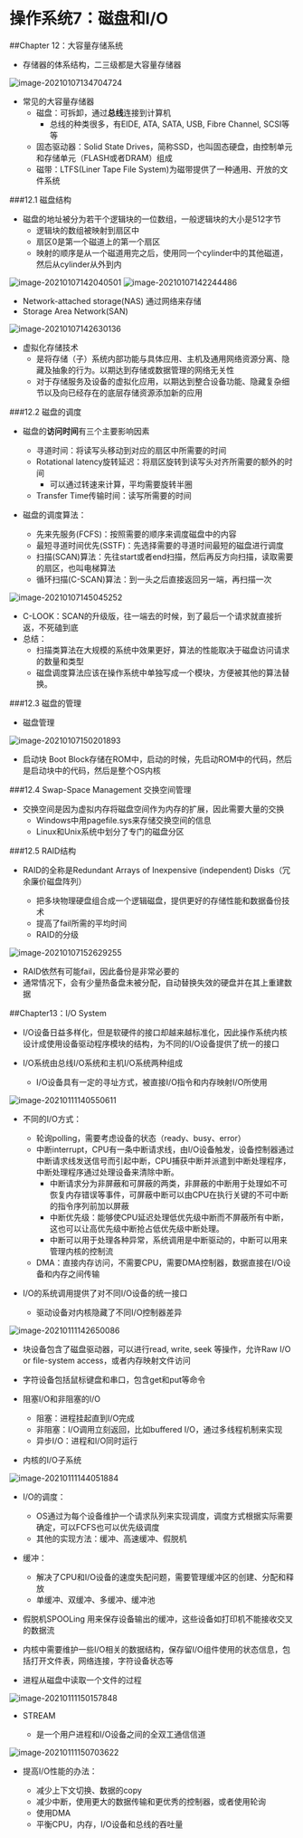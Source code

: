 # 操作系统7：磁盘和I/O

##Chapter 12：大容量存储系统

- 存储器的体系结构，二三级都是大容量存储器

![image-20210107134704724](./static/image-20210107134704724.png)
- 常见的大容量存储器
  - 磁盘：可拆卸，通过**总线**连接到计算机
    - 总线的种类很多，有EIDE, ATA, SATA, USB, Fibre Channel, SCSI等等
  - 固态驱动器：Solid State Drives，简称SSD，也叫固态硬盘，由控制单元和存储单元（FLASH或者DRAM）组成
  - 磁带：LTFS(Liner Tape File System)为磁带提供了一种通用、开放的文件系统

###12.1 磁盘结构

- 磁盘的地址被分为若干个逻辑块的一位数组，一般逻辑块的大小是512字节
  - 逻辑块的数组被映射到扇区中
  - 扇区0是第一个磁道上的第一个扇区
  - 映射的顺序是从一个磁道用完之后，使用同一个cylinder中的其他磁道，然后从cylinder从外到内

![image-20210107142040501](./static/image-20210107142040501.png)
![image-20210107142244486](./static/image-20210107142244486.png)
- Network-attached storage(NAS) 通过网络来存储
- Storage Area Network(SAN)

![image-20210107142630136](./static/image-20210107142630136.png)
- 虚拟化存储技术
  - 是将存储（子）系统内部功能与具体应用、主机及通用网络资源分离、隐藏及抽象的行为。以期达到存储或数据管理的网络无关性
  - 对于存储服务及设备的虚拟化应用，以期达到整合设备功能、隐藏复杂细节以及向已经存在的底层存储资源添加新的应用

###12.2 磁盘的调度

- 磁盘的**访问时间**有三个主要影响因素

  - 寻道时间：将读写头移动到对应的扇区中所需要的时间
  - Rotational latency旋转延迟：将扇区旋转到读写头对齐所需要的额外的时间
    - 可以通过转速来计算，平均需要旋转半圈
  - Transfer Time传输时间：读写所需要的时间

- 磁盘的调度算法：

  - 先来先服务(FCFS)：按照需要的顺序来调度磁盘中的内容
  - 最短寻道时间优先(SSTF)：先选择需要的寻道时间最短的磁盘进行调度
  - 扫描(SCAN)算法：先往start或者end扫描，然后再反方向扫描，读取需要的扇区，也叫电梯算法
  - 循环扫描(C-SCAN)算法：到一头之后直接返回另一端，再扫描一次

![image-20210107145045252](./static/image-20210107145045252.png)
  - C-LOOK：SCAN的升级版，往一端去的时候，到了最后一个请求就直接折返，不死磕到底
  - 总结：
    - 扫描类算法在大规模的系统中效果更好，算法的性能取决于磁盘访问请求的数量和类型
    - 磁盘调度算法应该在操作系统中单独写成一个模块，方便被其他的算法替换。

###12.3 磁盘的管理

- 磁盘管理

![image-20210107150201893](./static/image-20210107150201893.png)
- 启动块 Boot Block存储在ROM中，启动的时候，先启动ROM中的代码，然后是启动块中的代码，然后是整个OS内核

###12.4 Swap-Space Management 交换空间管理

- 交换空间是因为虚拟内存将磁盘空间作为内存的扩展，因此需要大量的交换
  - Windows中用pagefile.sys来存储交换空间的信息
  - Linux和Unix系统中划分了专门的磁盘分区

###12.5 RAID结构

- RAID的全称是Redundant Arrays of Inexpensive (independent) Disks（冗余廉价磁盘阵列）

  - 把多块物理硬盘组合成一个逻辑磁盘，提供更好的存储性能和数据备份技术
  - 提高了fail所需的平均时间
  - RAID的分级

![image-20210107152629255](./static/image-20210107152629255.png)
  - RAID依然有可能fail，因此备份是非常必要的
- 通常情况下，会有少量热备盘未被分配，自动替换失效的硬盘并在其上重建数据



##Chapter13：I/O System

- I/O设备日益多样化，但是软硬件的接口却越来越标准化，因此操作系统内核设计成使用设备驱动程序模块的结构，为不同的I/O设备提供了统一的接口

- I/O系统由总线I/O系统和主机I/O系统两种组成

  - I/O设备具有一定的寻址方式，被直接I/O指令和内存映射I/O所使用

![image-20210111140550611](./static/image-20210111140550611.png)
- 不同的I/O方式：

  - 轮询polling，需要考虑设备的状态（ready、busy、error）
  - 中断interrupt，CPU有一条中断请求线，由I/O设备触发，设备控制器通过中断请求线发送信号而引起中断，CPU捕获中断并派遣到中断处理程序，中断处理程序通过处理设备来清除中断。
    - 中断请求分为非屏蔽和可屏蔽的两类，非屏蔽的中断用于处理如不可恢复内存错误等事件，可屏蔽中断可以由CPU在执行关键的不可中断的指令序列前加以屏蔽
    - 中断优先级：能够使CPU延迟处理低优先级中断而不屏蔽所有中断，这也可以让高优先级中断抢占低优先级中断处理。
    - 中断可以用于处理各种异常，系统调用是中断驱动的，中断可以用来管理内核的控制流
  - DMA：直接内存访问，不需要CPU，需要DMA控制器，数据直接在I/O设备和内存之间传输

- I/O的系统调用提供了对不同I/O设备的统一接口

  - 驱动设备对内核隐藏了不同I/O控制器差异

![image-20210111142650086](./static/image-20210111142650086.png)
  - 块设备包含了磁盘驱动器，可以进行read, write, seek 等操作，允许Raw I/O or file-system access，或者内存映射文件访问
  - 字符设备包括鼠标键盘和串口，包含get和put等命令

- 阻塞I/O和非阻塞的I/O

  - 阻塞：进程挂起直到I/O完成
  - 非阻塞：I/O调用立刻返回，比如buffered I/O，通过多线程机制来实现
  - 异步I/O：进程和I/O同时运行

- 内核的I/O子系统

![image-20210111144051884](./static/image-20210111144051884.png)
  - I/O的调度：
    - OS通过为每个设备维护一个请求队列来实现调度，调度方式根据实际需要确定，可以FCFS也可以优先级调度
    - 其他的实现方法：缓冲、高速缓冲、假脱机
  - 缓冲：
    - 解决了CPU和I/O设备的速度失配问题，需要管理缓冲区的创建、分配和释放
    - 单缓冲、双缓冲、多缓冲、缓冲池
  - 假脱机SPOOLing 用来保存设备输出的缓冲，这些设备如打印机不能接收交叉的数据流
  - 内核中需要维护一些I/O相关的数据结构，保存留I/O组件使用的状态信息，包括打开文件表，网络连接，字符设备状态等

- 进程从磁盘中读取一个文件的过程

![image-20210111150157848](./static/image-20210111150157848.png)
- STREAM

  - 是一个用户进程和I/O设备之间的全双工通信信道

![image-20210111150703622](./static/image-20210111150703622.png)
- 提高I/O性能的办法：

  - 减少上下文切换、数据的copy
  - 减少中断，使用更大的数据传输和更优秀的控制器，或者使用轮询
  - 使用DMA
  - 平衡CPU，内存，I/O设备和总线的吞吐量

  


